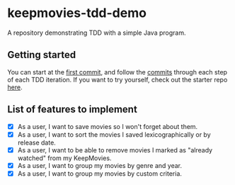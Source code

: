 # keepmovies-tdd-demo
A repository demonstrating TDD with a simple Java program.

## Getting started
You can start at the [first commit](https://github.com/luistar/keepmovies-tdd-demo/tree/1be4ae79bf32988b68199a15ada198239b122252), and follow the [commits](https://github.com/luistar/keepmovies-tdd-demo/commits/master) through each step of each TDD iteration. If you want to try yourself, check out the starter repo [here](https://github.com/luistar/keepmovies-tdd-demo-starter).

## List of features to implement

- [x] As a user, I want to save movies so I won't forget about them.
- [x] As a user, I want to sort the movies I saved lexicographically or by release date.
- [x] As a user, I want to be able to remove movies I marked as "already watched" from my KeepMovies. 
- [x] As a user, I want to group my movies by genre and year.
- [x] As a user, I want to group my movies by custom criteria.
